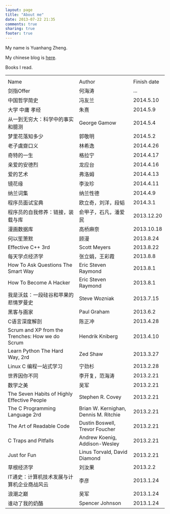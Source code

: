 ```yaml
---
layout: page
title: "About me"
date: 2013-07-22 21:35
comments: true
sharing: true
footer: true
---
```


My name is Yuanhang Zheng.

My chinese blog is [here](http://cn.zhengyuanhang.com).

Books I read.

<table>
  <th><tr>
    <td>Name</td><td>Author<td>Finish date</td>
  </tr></th>
  <tr>
    <td>剑指Offer</td>
    <td>何海涛</td>
    <td>...</td>
  </tr>
  <tr>
    <td>中国哲学简史</td>
    <td>冯友兰</td>
    <td>2014.5.10</td>
  </tr>
  <tr>
    <td>大学 中庸 孝经</td>
    <td>朱熹</td>
    <td>2014.5.9</td>
  </tr>
  <tr>
    <td>从一到无穷大：科学中的事实和臆测</td>
    <td>George Gamow</td>
    <td>2014.5.4</td>
  </tr>
  <tr>
    <td>梦里花落知多少</td>
    <td>郭敬明</td>
    <td>2014.5.2</td>
  </tr>
  <tr>
    <td>老子鬳齋口义</td>
    <td>林希逸</td>
    <td>2014.4.26</td>
  </tr>
  <tr>
    <td>奇特的一生</td>
    <td>格拉宁</td>
    <td>2014.4.17</td>
  </tr>
  <tr>
    <td>亲爱的安德烈</td>
    <td>龙应台</td>
    <td>2014.4.16</td>
  </tr>
  <tr>
    <td>爱的艺术</td>
    <td>弗洛姆</td>
    <td>2014.4.13</td>
  </tr>
  <tr>
    <td>镜花缘</td>
    <td>李汝珍</td>
    <td>2014.4.11</td>
  </tr>
  <tr>
    <td>纳兰词集</td>
    <td>纳兰性德</td>
    <td>2014.4.9</td>
  </tr>
  <tr>
    <td>程序员面试宝典</td>
    <td>欧立奇，刘洋，段韬</td>
    <td>2014.3.1</td>
  </tr>
  <tr>
    <td>程序员的自我修养：链接，装载与库</td>
    <td>俞甲子，石凡，潘爱民</td>
    <td>2013.12.20</td>
  </tr>
  <tr>
    <td>漫画数据库</td>
    <td>高桥麻奈</td>
    <td>2013.10.18</td>
  </tr>
  <tr>
    <td>何以笙箫默</td>
    <td>顾漫</td>
    <td>2013.8.24</td>
  </tr>
  <tr>
    <td>Effective C++ 3rd</td>
    <td>Scott Meyers</td>
    <td>2013.8.22</td>
  </tr>
  <tr>
    <td>每天学点经济学</td>
    <td>张立娟，王彩霞</td>
    <td>2013.8.8</td>
  </tr>
  <tr>
    <td>How To Ask Questions The Smart Way</td>
    <td>Eric Steven Raymond</td>
    <td>2013.8.1</td>
  </tr>
  <tr>
    <td>How To Become A Hacker</td>
    <td>Eric Steven Raymond</td>
    <td>2013.8.1</td>
  </tr>
  <tr>
    <td>我是沃兹：一段硅谷和苹果的悲情罗曼史</td>
    <td>Steve Wozniak</td>
    <td>2013.7.15</td>
  </tr>
  <tr>
    <td>黑客与画家</td>
    <td>Paul Graham</td>
    <td>2013.6.2</td>
  </tr>
  <tr>
    <td>C语言深度解剖</td>
    <td>陈正冲</td>
    <td>2013.4.28</td>
  </tr>
  <tr>
    <td>Scrum and XP from the Trenches: How we do Scrum</td>
    <td>Hendrik Kniberg</td>
    <td>2013.4.10</td>
  </tr>
  <tr>
    <td>Learn Python The Hard Way, 2rd</td>
    <td>Zed Shaw</td>
    <td>2013.3.27</td>
  </tr>
  <tr>
    <td>Linux C 编程一站式学习</td>
    <td>宁劲杉</td>
    <td>2013.2.28</td>
  </tr>
  <tr>
    <td>世界因你不同</td>
    <td>李开复，范海涛</td>
    <td>2013.2.21</td>
  </tr>
  <tr>
    <td>数学之美</td>
    <td>吴军</td>
    <td>2013.2.21</td>
  </tr>
  <tr>
    <td>The Seven Habits of Highly Effective People</td>
    <td>Stephen R. Covey</td>
    <td>2013.2.21</td>
  </tr>
  <tr>
    <td>The C Programming Language 2rd</td>
    <td>Brian W. Kernighan, Dennis M. Ritchie</td>
    <td>2013.2.21</td>
  </tr>
  <tr>
    <td>The Art of Readable Code</td>
    <td>Dustin Boswell, Trevor Foucher</td>
    <td>2013.2.21</td>
  </tr>
  <tr>
    <td>C Traps and Pitfalls</td>
    <td>Andrew Koenig, Addison-Wesley</td>
    <td>2013.2.21</td>
  </tr>
  <tr>
    <td>Just for Fun</td>
    <td>Linus Torvald, David Diamond</td>
    <td>2013.2.21</td>
  </tr>
  <tr>
    <td>草根经济学</td>
    <td>刘汝果</td>
    <td>2013.2.2</td>
  </tr>
  <tr>
    <td>IT通史：计算机技术发展与计算机企业商战风云</td>
    <td>李彦</td>
    <td>2013.1.24</td>
  </tr>
  <tr>
    <td>浪潮之巅</td>
    <td>吴军</td>
    <td>2013.1.24</td>
  </tr>
  <tr>
    <td>谁动了我的奶酪</td>
    <td>Spencer Johnson</td>
    <td>2013.1.24</td>
  </tr>
</table>
